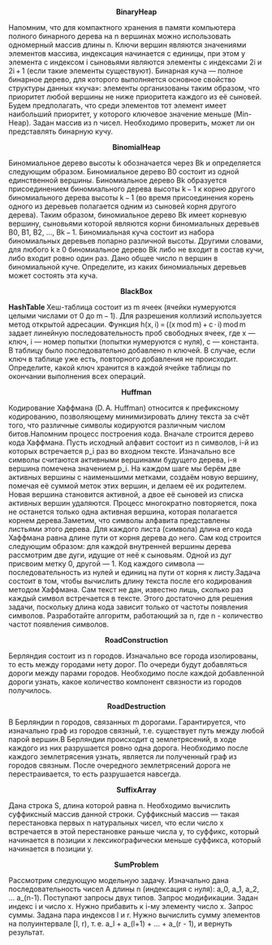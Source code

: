 <p style="text-align: center;">
  <b>BinaryHeap</b>
</p>
Напомним, что для компактного хранения в памяти компьютера полного бинарного дерева на n вершинах можно использовать одномерный массив длины n. Ключи вершин являются значениями элементов массива, индексация начинается с единицы, при этом у элемента с индексом i сыновьями являются элементы с индексами 2i и 2i + 1 (если такие элементы существуют).
Бинарная куча — полное бинарное дерево, для которого выполняется основное свойство структуры данных «куча»: элементы организованы таким образом, что приоритет любой вершины не ниже приоритета каждого из её сыновей.
Будем предполагать, что среди элементов тот элемент имеет наибольший приоритет, у которого ключевое значение меньше (Min-Heap).
Задан массив из n чисел. Необходимо проверить, может ли он представлять бинарную кучу.

<p style="text-align: center;">
  <b>BinomialHeap</b>
</p>
Биномиальное дерево высоты k обозначается через Bk и определяется следующим образом.
Биномиальное дерево B0 состоит из одной единственной вершины.
Биномиальное дерево Bk образуется присоединением биномиального дерева высоты k − 1 к корню другого биномиального дерева высоты k − 1 (во время присоединения корень одного из деревьев полагается одним из сыновей корня другого дерева).
Таким образом, биномиальное дерево Bk имеет корневую вершину, сыновьями которой являются корни биномиальных деревьев B0, B1, B2, …, Bk − 1.
Биномиальная куча состоит из набора биномиальных деревьев попарно различной высоты. Другими словами, для любого k ≥ 0 биномиальное дерево Bk либо не входит в состав кучи, либо входит ровно один раз.
Дано общее число n вершин в биномиальной куче. Определите, из каких биномиальных деревьев может состоять эта куча.

<p style="text-align: center;">
  <b> BlackBox </b>
</p>

<b> HashTable </b> 
Хеш-таблица состоит из m ячеек (ячейки нумеруются целыми числами от 0 до m − 1). Для разрешения коллизий используется метод открытой адресации. Функция
h(x, i) = ((x mod m) + c ⋅ i) mod m
задает линейную последовательность проб свободных ячеек, где x — ключ, i — номер попытки (попытки нумеруются с нуля), c — константа.
В таблицу было последовательно добавлено n ключей. В случае, если ключ в таблице уже есть, повторного добавления не происходит.
Определите, какой ключ хранится в каждой ячейке таблицы по окончании выполнения всех операций.

<p style="text-align: center;">
  <b> Huffman </b>
</p>
Кодирование Хаффмана (D. A. Huffman) относится к префиксному кодированию, позволяющему минимизировать длину текста за счёт того, что различные символы кодируются различным числом битов.Напомним процесс построения кода.
Вначале строится дерево кода Хаффмана. Пусть исходный алфавит состоит из n символов, i-й из которых встречается p_i раз во входном тексте. Изначально все символы считаются активными вершинами будущего дерева, i-я вершина помечена значением p_i. На каждом шаге мы берём две активных вершины с наименьшими метками, создаём новую вершину, помечая её суммой меток этих вершин, и делаем её их родителем. Новая вершина становится активной, а двое её сыновей из списка активных вершин удаляются. Процесс многократно повторяется, пока не останется только одна активная вершина, которая полагается корнем дерева.Заметим, что символы алфавита представлены листьями этого дерева. Для каждого листа (символа) длина его кода Хаффмана равна длине пути от корня дерева до него.
Сам код строится следующим образом: для каждой внутренней вершины дерева рассмотрим две дуги, идущие от неё к сыновьям. Одной из дуг присвоим метку 0, другой — 1. Код каждого символа — последовательность из нулей и единиц на пути от корня к листу.Задача состоит в том, чтобы вычислить длину текста после его кодирования методом Хаффмана. Сам текст не дан, известно лишь, сколько раз каждый символ встречается в тексте. Этого достаточно для решения задачи, поскольку длина кода зависит только от частоты появления символов. Разработайте алгоритм, работающий за n, где n - количество частот появления символов.

<p style="text-align: center;">
  <b> RoadConstruction </b>
</p>
Берляндия состоит из n городов. Изначально все города изолированы, то есть между городами нету дорог. По очереди будут добавляться дороги между парами городов. Необходимо после каждой добавленной дороги узнать, какое количество компонент связности из городов получилось.

<p style="text-align: center;">
  <b> RoadDestruction </b>
</p>
В Берляндии n городов, связанных m дорогами. Гарантируется, что изначально граф из городов связный, т.е. существует путь между любой парой вершин.В Берляндии происходит q землетрясений, в ходе каждого из них разрушается ровно одна дорога. Необходимо после каждого землетрясения узнать, является ли полученный граф из городов связным. После очередного землетрясений дорога не перестраивается, то есть разрушается навсегда.

<p style="text-align: center;">
  <b> SuffixArray </b>
</p>
Дана строка S, длина которой равна n. Необходимо вычислить суффиксный массив данной строки. Суффиксный массив — такая перестановка первых n натуральных чисел, что если число x встречается в этой перестановке раньше числа y, то суффикс, который начинается в позиции x лексикографически меньше суффикса, который начинается в позиции y.

<p style="text-align: center;">
  <b> SumProblem </b>
</p>
Рассмотрим следующую модельную задачу. Изначально дана последовательность чисел A длины n (индексация с нуля):
a_0, a_1, a_2, ... a_(n-1).
Поступают запросы двух типов.
Запрос модификации. Задан индекс i и число x. Нужно прибавить к i-му элементу число x.
Запрос суммы. Задана пара индексов l и r. Нужно вычислить сумму элементов на полуинтервале [l, r), т. е. a_l + a_(l+1) + ... + a_(r - 1), и вернуть результат.
